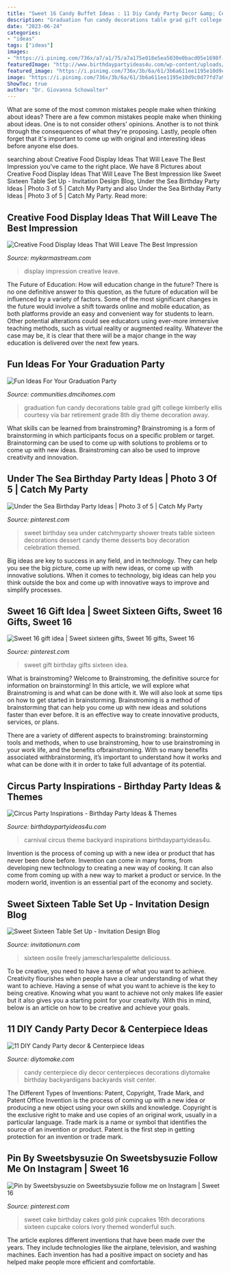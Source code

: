 ```yaml
---
title: "Sweet 16 Candy Buffet Ideas : 11 Diy Candy Party Decor &amp; Centerpiece Ideas"
description: "Graduation fun candy decorations table grad gift college kimberly ellis courtesy via bar retirement grade 8th diy theme decoration away"
date: "2023-06-24"
categories:
- "ideas"
tags: ["ideas"]
images:
- "https://i.pinimg.com/736x/a7/a1/75/a7a175e018e5ea5030e0bacd05e1698f--birthday-party-ideas-sweet--sweet-sixteen-party.jpg"
featuredImage: "http://www.birthdaypartyideas4u.com/wp-content/uploads/2017/10/Backyard-Carnival-Theme-Party.png"
featured_image: "https://i.pinimg.com/736x/3b/6a/61/3b6a611ee1195e10d9c0d77fd7a92bb5.jpg"
image: "https://i.pinimg.com/736x/3b/6a/61/3b6a611ee1195e10d9c0d77fd7a92bb5.jpg"
ShowToc: true
author: "Dr. Giovanna Schowalter"
---
```



What are some of the most common mistakes people make when thinking about ideas?
There are a few common mistakes people make when thinking about ideas. One is to not consider others' opinions. Another is to not think through the consequences of what they're proposing. Lastly, people often forget that it's important to come up with original and interesting ideas before anyone else does.

	

		
searching about Creative Food Display Ideas That Will Leave The Best Impression you've came to the right place. We have 8 Pictures about Creative Food Display Ideas That Will Leave The Best Impression like Sweet Sixteen Table Set Up - Invitation Design Blog, Under the Sea Birthday Party Ideas | Photo 3 of 5 | Catch My Party and also Under the Sea Birthday Party Ideas | Photo 3 of 5 | Catch My Party. Read more:
		
    
## Creative Food Display Ideas That Will Leave The Best Impression

<img loading=lazy src="https://mykarmastream.com/wp-content/uploads/2017/05/food-display-ideas-2.jpg" onerror="this.onerror=null;this.src='https://tse1.mm.bing.net/th?id=OIP.8QFnHSvSXG0MtoUlGvJC_gHaLG&amp;pid=15.1';" alt="Creative Food Display Ideas That Will Leave The Best Impression">

_Source: mykarmastream.com_

>display impression creative leave. 

	

The Future of Education: How will education change in the future?
There is no one definitive answer to this question, as the future of education will be influenced by a variety of factors. Some of the most significant changes in the future would involve a shift towards online and mobile education, as both platforms provide an easy and convenient way for students to learn. Other potential alterations could see educators using ever-more immersive teaching methods, such as virtual reality or augmented reality. Whatever the case may be, it is clear that there will be a major change in the way education is delivered over the next few years.

    
## Fun Ideas For Your Graduation Party

<img loading=lazy src="http://communities.dmcihomes.com/wp-content/uploads/2015/03/graduation-food-ideas.jpg" onerror="this.onerror=null;this.src='https://tse1.mm.bing.net/th?id=OIP.UHToK7XT43exBI32VBc7rgHaJ3&amp;pid=15.1';" alt="Fun Ideas For Your Graduation Party">

_Source: communities.dmcihomes.com_

>graduation fun candy decorations table grad gift college kimberly ellis courtesy via bar retirement grade 8th diy theme decoration away. 

	

What skills can be learned from brainstroming?
Brainstroming is a form of brainstorming in which participants focus on a specific problem or target. Brainstorming can be used to come up with solutions to problems or to come up with new ideas. Brainstroming can also be used to improve creativity and innovation.

    
## Under The Sea Birthday Party Ideas | Photo 3 Of 5 | Catch My Party

<img loading=lazy src="https://i.pinimg.com/736x/a7/a1/75/a7a175e018e5ea5030e0bacd05e1698f--birthday-party-ideas-sweet--sweet-sixteen-party.jpg" onerror="this.onerror=null;this.src='https://tse2.mm.bing.net/th?id=OIP.C4It3zMdwvHYLJPP1Bhq2QHaJ3&amp;pid=15.1';" alt="Under the Sea Birthday Party Ideas | Photo 3 of 5 | Catch My Party">

_Source: pinterest.com_

>sweet birthday sea under catchmyparty shower treats table sixteen decorations dessert candy theme desserts boy decoration celebration themed. 

	

Big ideas are key to success in any field, and in technology. They can help you see the big picture, come up with new ideas, or come up with innovative solutions. When it comes to technology, big ideas can help you think outside the box and come up with innovative ways to improve and simplify processes.

    
## Sweet 16 Gift Idea | Sweet Sixteen Gifts, Sweet 16 Gifts, Sweet 16

<img loading=lazy src="https://i.pinimg.com/736x/3b/6a/61/3b6a611ee1195e10d9c0d77fd7a92bb5.jpg" onerror="this.onerror=null;this.src='https://tse4.mm.bing.net/th?id=OIP.yIGfwAnIzcKYjpeLQ-4Z0wHaNK&amp;pid=15.1';" alt="Sweet 16 gift idea | Sweet sixteen gifts, Sweet 16 gifts, Sweet 16">

_Source: pinterest.com_

>sweet gift birthday gifts sixteen idea. 

	

What is brainstroming?
Welcome to Brainstroming, the definitive source for information on brainstorming! In this article, we will explore what Brainstroming is and what can be done with it. We will also look at some tips on how to get started in brainstorming.
Brainstroming is a method of brainstorming that can help you come up with new ideas and solutions faster than ever before. It is an effective way to create innovative products, services, or plans.

There are a variety of different aspects to brainstroming: brainstorming tools and methods, when to use brainstroming, how to use brainstroming in your work life, and the benefits ofbrainstroming. With so many benefits associated withbrainstorming, it’s important to understand how it works and what can be done with it in order to take full advantage of its potential.

    
## Circus Party Inspirations - Birthday Party Ideas &amp; Themes

<img loading=lazy src="http://www.birthdaypartyideas4u.com/wp-content/uploads/2017/10/Backyard-Carnival-Theme-Party.png" onerror="this.onerror=null;this.src='https://tse4.mm.bing.net/th?id=OIP.6yApi6UMKsww-yJoOYHuXQHaLZ&amp;pid=15.1';" alt="Circus Party Inspirations - Birthday Party Ideas &amp; Themes">

_Source: birthdaypartyideas4u.com_

>carnival circus theme backyard inspirations birthdaypartyideas4u. 

	

Invention is the process of coming up with a new idea or product that has never been done before. Invention can come in many forms, from developing new technology to creating a new way of cooking. It can also come from coming up with a new way to market a product or service. In the modern world, invention is an essential part of the economy and society.

    
## Sweet Sixteen Table Set Up - Invitation Design Blog

<img loading=lazy src="https://www.invitationurn.com/wp-content/uploads/2016/07/sweet_16_table_setup.jpg" onerror="this.onerror=null;this.src='https://tse1.mm.bing.net/th?id=OIP.UsKCAJiy1HZp_SFx-aCMIwHaNF&amp;pid=15.1';" alt="Sweet Sixteen Table Set Up - Invitation Design Blog">

_Source: invitationurn.com_

>sixteen oosile freely jamescharlespalette deliciouss. 

	

To be creative, you need to have a sense of what you want to achieve.
Creativity flourishes when people have a clear understanding of what they want to achieve. Having a sense of what you want to achieve is the key to being creative. Knowing what you want to achieve not only makes life easier but it also gives you a starting point for your creativity. With this in mind, below is an article on how to be creative and achieve your goals.

    
## 11 DIY Candy Party Decor &amp; Centerpiece Ideas

<img loading=lazy src="https://www.diytomake.com/wp-content/uploads/2015/10/Backyardigans-party-candy-centerpiece.jpg" onerror="this.onerror=null;this.src='https://tse2.mm.bing.net/th?id=OIP.r0VQ7cI26RsnT1PeGrXeegHaJH&amp;pid=15.1';" alt="11 DIY Candy Party decor &amp; Centerpiece Ideas">

_Source: diytomake.com_

>candy centerpiece diy decor centerpieces decorations diytomake birthday backyardigans backyards visit center. 

	

The Different Types of Inventions: Patent, Copyright, Trade Mark, and Patent Office
Invention is the process of coming up with a new idea or producing a new object using your own skills and knowledge. Copyright is the exclusive right to make and use copies of an original work, usually in a particular language. Trade mark is a name or symbol that identifies the source of an invention or product. Patent is the first step in getting protection for an invention or trade mark.

    
## Pin By Sweetsbysuzie On Sweetsbysuzie Follow Me On Instagram | Sweet 16

<img loading=lazy src="https://i.pinimg.com/736x/8c/0c/f3/8c0cf3a93b77f83c186b772e7960659d---birthday-cake-sweet--birthday.jpg" onerror="this.onerror=null;this.src='https://tse2.mm.bing.net/th?id=OIP.aq8AmDY-xupyLbujNR02UwHaJ3&amp;pid=15.1';" alt="Pin by Sweetsbysuzie on Sweetsbysuzie follow me on Instagram | Sweet 16">

_Source: pinterest.com_

>sweet cake birthday cakes gold pink cupcakes 16th decorations sixteen cupcake colors ivory themed wonderful such. 

	

The article explores different inventions that have been made over the years. They include technologies like the airplane, television, and washing machines. Each invention has had a positive impact on society and has helped make people more efficient and comfortable.

